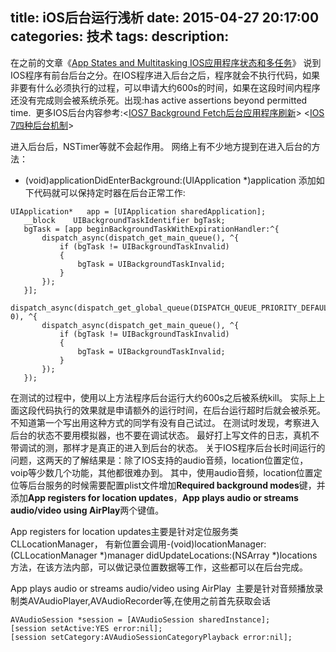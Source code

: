title: iOS后台运行浅析
date: 2015-04-27 20:17:00
categories: 技术
tags: 
description:
---
在之前的文章《[App
 States and Multitasking IOS应用程序状态和多任务](http://www.tekuba.net/program/281/)》
说到IOS程序有前台后台之分。在IOS程序进入后台之后，程序就会不执行代码，如果非要有什么必须执行的过程，可以申请大约600s的时间，如果在这段时间内程序还没有完成则会被系统杀死。出现:has active assertions beyond permitted time. 
更多IOS后台内容参考:<[IOS7
 Background Fetch后台应用程序刷新](http://www.tekuba.net/program/320/)> <[IOS
 7四种后台机制](http://www.tekuba.net/other/319/)>

<!--more-->

进入后台后，NSTimer等就不会起作用。
网络上有不少地方提到在进入后台的方法：
- (void)applicationDidEnterBackground:(UIApplication *)application
添加如下代码就可以保持定时器在后台正常工作:

```objc
UIApplication*   app = [UIApplication sharedApplication];  
   __block    UIBackgroundTaskIdentifier bgTask;  
   bgTask = [app beginBackgroundTaskWithExpirationHandler:^{  
       dispatch_async(dispatch_get_main_queue(), ^{  
           if (bgTask != UIBackgroundTaskInvalid)  
           {  
               bgTask = UIBackgroundTaskInvalid;  
           }  
       });  
   }];  
   dispatch_async(dispatch_get_global_queue(DISPATCH_QUEUE_PRIORITY_DEFAULT, 0), ^{  
       dispatch_async(dispatch_get_main_queue(), ^{  
           if (bgTask != UIBackgroundTaskInvalid)  
           {  
               bgTask = UIBackgroundTaskInvalid;  
           }  
       });  
   });  
```



在测试的过程中，使用以上方法程序后台运行大约600s之后被系统kill。
实际上上面这段代码执行的效果就是申请额外的运行时间，在后台运行超时后就会被杀死。
不知道第一个写出用这种方式的同学有没有自己试过。
在测试时发现，考察进入后台的状态不要用模拟器，也不要在调试状态。
最好打上写文件的日志，真机不带调试的测，那样才是真正的进入到后台的状态。
关于IOS程序后台长时间运行的问题，这两天的了解结果是：除了IOS支持的audio音频，location位置定位，voip等少数几个功能，其他都很难办到。
其中，使用audio音频，location位置定位等后台服务的时候需要配置plist文件增加**Required background modes**键，并添加**App registers for location updates**，**App plays audio or streams audio/video using AirPlay**两个键值。

App registers for location updates主要是针对定位服务类CLLocationManager，
有新位置会调用-(void)locationManager:(CLLocationManager *)manager didUpdateLocations:(NSArray *)locations方法，在该方法内部，可以做记录位置数据等工作，这些都可以在后台完成。

App plays audio or streams audio/video using AirPlay 
主要是针对音频播放录制类AVAudioPlayer,AVAudioRecorder等,在使用之前首先获取会话

```objc
AVAudioSession *session = [AVAudioSession sharedInstance];
[session setActive:YES error:nil];
[session setCategory:AVAudioSessionCategoryPlayback error:nil];
```



